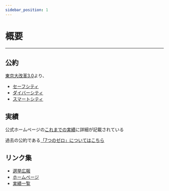 ```yaml
---
sidebar_position: 1
---
```


# 概要
-------

## 公約
[東京大改革3.0](https://www.yuriko.or.jp/policy)より、
- [セーフシティ](/docs/koike_yuriko/safe_city.md)
- [ダイバーシティ](/docs/koike_yuriko/divercity.md)
- [スマートシティ](/docs/koike_yuriko/smartcity.md)

## 実績

公式ホームページの[これまでの実績](https://www.yuriko.or.jp/result)に詳細が記載されている

過去の公約である[「7つのゼロ」についてはこちら](/docs//koike_yuriko/7_zero.md)

## リンク集
- [選挙広報](https://r6tochijisen.metro.tokyo.lg.jp/public/files/R06tochiji_kouhou_kobetsu_05.pdf#view=FitH)
- [ホームページ](https://www.yuriko.or.jp/)
- [実績一覧](https://www.yuriko.or.jp/wp-content/uploads/2024/06/240622progress164.pdf)